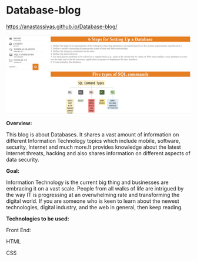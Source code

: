# Database-blog


https://anastassiyas.github.io/Database-blog/



![image](https://github.com/anastassiyas/Database-blog/blob/main/images/readme.png)

**Overview:**

This blog is  about Databases. It shares a vast amount of information on different Information Technology topics which include mobile, software, security, Internet and much more.It provides knowledge about the latest Internet threats, hacking and also shares information on different aspects of data security.

**Goal:**

Information Technology is the current big thing and businesses are embracing it on a vast scale. People from all walks of life are intrigued by the way IT is progressing at an overwhelming rate and transforming the digital world. If you are someone who is keen to learn about the newest technologies, digital industry, and the web in general, then keep reading.

**Technologies to be used:**


Front End: 

HTML

CSS





